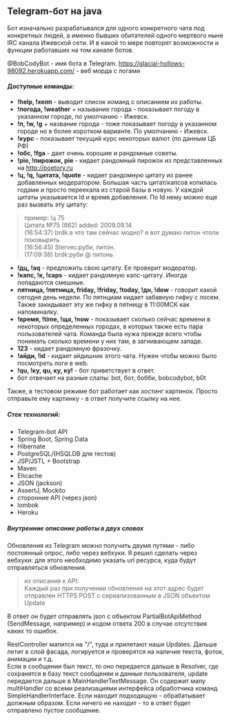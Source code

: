 ## Telegram-бот на java

Бот изначально разрабатывался для одного конкретного чата под конкретных людей, а именно бывших обитателей одного
мертвого ныне IRC канала Ижевской сети. И в какой то мере повторят возможности и функции работавших на том канале ботов.

@BobCodyBot - имя бота в Telegram.
https://glacial-hollows-98092.herokuapp.com/ - веб морда с логами

#### Доступные команды:

- **!help, !хелп** - выводит список команд с описанием их работы.
- **!погода, !weather** + называние города - показывает погоду в указанном городе, по умолчанию - Ижевск.
- **!п, !w, !g** + название города - тоже показывает погоду в указанном городе но в более коротком варианте. По
  умолчанию - Ижевск.
- **!курс** - показывает текущий курс некоторых валют (по данным ЦБ РФ)
- **!обс, !fga** - дает очень хорошие и рандомные советы.
- **!pie, !пирожок, pie** - кидает рандомный пирожок из представленных на http://poetory.ru
- **!ц, !q, !цитата, !quote** - кидает рандомную цитату из ранее добавленных модератором. Большая часть цитат/капсов
  копилась годами и просто переехала из старой базы в новую. У каждой цитаты указывается Id и время добавления. По Id
  нему можно еще раз вызвать эту цитату:

> пример: !ц 75  
> Цитата №75 (662) added: 2009.09.14  
(16:54:37) brdk:а что там сейчас модно? я вот думаю питон чтоли поковырять  
(16:56:45) Stervec:руби, питон.  
(17:09:38) brdk:руби @ питонь

- **!дц, !aq** - предложить свою цитату. Ее проверит модератор.
- **!капс, !к, !caps** - кидает рандомную капс-цитату. Иногда попадаются смешные.
- **пятница, !пятница, friday, !friday, !today, !дн, !dow** - говорит какой сегодня день недели. По пятнциам кидает забавную гифку с лосем. Также
  закидывает эту же гифку в пятницу в 11:00МСК как напоминалку.
- **!время, !time, !ща, !now** - показывает сколько сейчас времени в некоторых определенных городах, в которых также
  есть пара пользователей чата. Команда была нужа прежде всего чтобы понимать сколько времени у них там, в загнивающем
  западе.
- **123**  - кидает рандомную фразочку.
- **!айди, !id** - кидает айдишник этого чата. Нужен чтобы можно было посмотреть логи в web.
- **!qu, !ку, qu, ку, ку!** - бот приветствует в ответ.
- бот отвечает на разные слапы:  bot, бот, бобби, bobcodybot, b0t

Также, в тестовом режиме бот работает как хостинг картинок. Просто отправьте ему картинку - в ответ получите ссылку на нее.

##### Стек технологий:

- Telegram-bot API
- Spring Boot, Spring Data
- Hibernate
- PostgreSQL/(HSQLDB для тестов)
- JSP/JSTL + Bootstrap
- Maven
- Ehcache
- JSON (jackson)
- AssertJ, Mockito
- сторонние API (через json)
- lombok
- Heroku

##### Внутренние описание работы в двух словах

Обновления из Telegram можно получить двумя путями - либо постоянный опрос, либо через вебхуки. Я решил сделать через
вебхуки: для этого необходимо указать url ресурса, куда будут отправляться обновления.
> из описания к API:  
> Каждый раз при получении обновления на этот адрес будет отправлен HTTPS POST с сериализованным в JSON объектом Update

В ответ он будет отправлять json с объектом PartialBotApiMethod (SendMessage, например) и кодом ответа 200 в случае
отсутствия каких то ошибок.

RestController мапится на "/", туда и прилетают наши Updates. Дальше летит в слой фасада, логируется и проверятся на
наличие текста, фоток, анимации и т.д.  
Если в сообщении был текст, то оно передается дальше в Resolver, где сохранятся в базу текст сообщеняи и данные
пользователя, update передается дальше в MainHandlerTextMessage. Он содержит мапу multiHandler со всеми реализациями
интерфейса обработчика команд SimpleHandlerInterface. Если находит подходящую - обрабатывает должным образом. Если
ничего не находит - то в ответ будет отправлено пустое сообщение.   


 